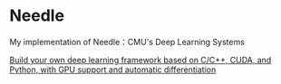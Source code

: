 # Needle
My implementation of Needle：CMU's Deep Learning Systems

[Build your own deep learning framework based on C/C++, CUDA, and Python, with GPU support and automatic differentiation](https://towardsdatascience.com/recreating-pytorch-from-scratch-with-gpu-support-and-automatic-differentiation-8f565122a3cc)
